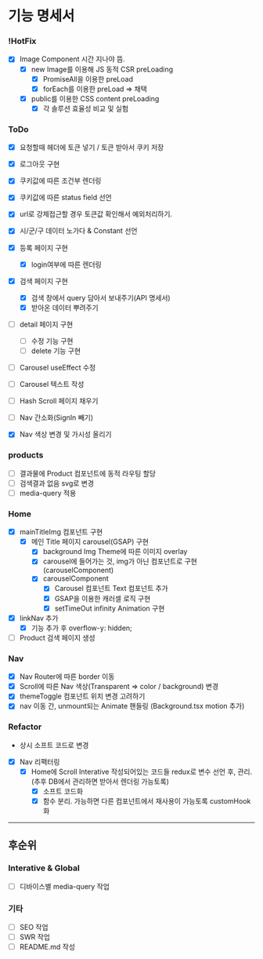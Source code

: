 # 기능 명세서

### !HotFix

- [x] Image Component 시간 지나야 뜸.
  - [x] new Image를 이용해 JS 동적 CSR preLoading
    - [x] PromiseAll을 이용한 preLoad
    - [x] forEach를 이용한 preLoad => 채택
  - [x] public를 이용한 CSS content preLoading
    - [x] 각 솔루션 효율성 비교 및 실험

### ToDo

- [x] 요청할때 헤더에 토큰 넣기 / 토큰 받아서 쿠키 저장
- [x] 로그아웃 구현
- [x] 쿠키값에 따른 조건부 렌더링
- [x] 쿠키값에 따른 status field 선언
- [x] url로 강제접근할 경우 토큰값 확인해서 예외처리하기.
- [x] 시/군/구 데이터 노가다 & Constant 선언
- [x] 등록 페이지 구현
  - [x] login여부에 따른 렌더링
- [x] 검색 페이지 구현
  - [x] 검색 창에서 query 담아서 보내주기(API 명세서)
  - [x] 받아온 데이터 뿌려주기
- [ ] detail 페이지 구현

  - [ ] 수정 기능 구현
  - [ ] delete 기능 구현

- [ ] Carousel useEffect 수정
- [ ] Carousel 텍스트 작성
- [ ] Hash Scroll 페이지 채우기
- [ ] Nav 간소화(SignIn 빼기)
- [x] Nav 색상 변경 및 가시성 올리기

### products

- [ ] 결과물에 Product 컴포넌트에 동적 라우팅 할당
- [ ] 검색결과 없음 svg로 변경
- [ ] media-query 적용

### Home

- [x] mainTitleImg 컴포넌트 구현
  - [x] 메인 Title 페이지 carousel(GSAP) 구현
    - [x] background Img Theme에 따른 이미지 overlay
    - [x] carousel에 들어가는 것, img가 아닌 컴포넌트로 구현(carouselComponent)
    - [x] carouselComponent
      - [x] Carousel 컴포넌트 Text 컴포넌트 추가
      - [x] GSAP을 이용한 캐러셀 로직 구현
      - [x] setTimeOut infinity Animation 구현
- [x] linkNav 추가
  - [x] 기능 추가 후 overflow-y: hidden;
- [ ] Product 검색 페이지 생성

### Nav

- [x] Nav Router에 따른 border 이동
- [x] Scroll에 따른 Nav 색상(Transparent => color / background) 변경
- [x] themeToggle 컴포넌트 위치 변경 고려하기
- [x] nav 이동 간, unmount되는 Animate 핸들링 (Background.tsx motion 추가)

### Refactor

- 상시 소프트 코드로 변경

- [x] Nav 리팩터링
  - [x] Home에 Scroll Interative 작성되어있는 코드들 redux로 변수 선언 후, 관리. (추후 DB에서 관리하면 받아서 렌더링 가능토록)
    - [x] 소프트 코드화
    - [x] 함수 분리. 가능하면 다른 컴포넌트에서 재사용이 가능토록 customHook화

---

## 후순위

### Interative & Global

- [ ] 디바이스별 media-query 작업

### 기타

- [ ] SEO 작업
- [ ] SWR 작업
- [ ] README.md 작성
